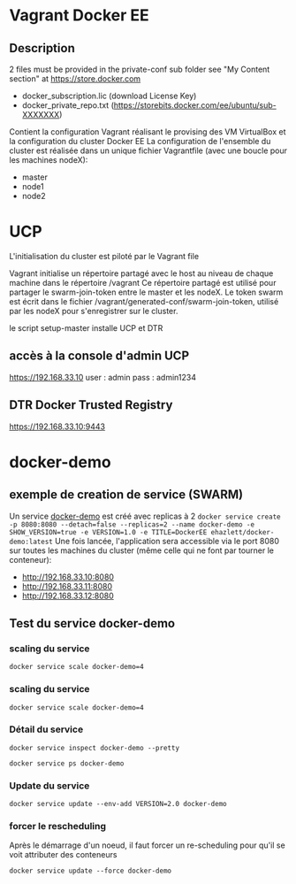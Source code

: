 # Vagrant Docker EE

## Description

2 files must be provided in the private-conf sub folder
see "My Content section" at https://store.docker.com 
- docker_subscription.lic (download License Key)
- docker_private_repo.txt (https://storebits.docker.com/ee/ubuntu/sub-XXXXXXX)

Contient la configuration Vagrant réalisant le provising des VM VirtualBox et la configuration du cluster Docker EE
La configuration de l'ensemble du cluster est réalisée dans un unique fichier Vagrantfile (avec une boucle pour les machines nodeX):

- master
- node1
- node2


# UCP 
L'initialisation du cluster est piloté par le Vagrant file

Vagrant initialise un répertoire partagé avec le host au niveau de chaque machine dans le répertoire /vagrant
Ce répertoire partagé est utilisé pour partager le swarm-join-token entre le master et les nodeX.
Le token swarm est écrit dans le fichier /vagrant/generated-conf/swarm-join-token, utilisé par les nodeX pour s'enregistrer sur le cluster.

le script setup-master installe UCP et DTR

## accès à la console d'admin UCP
https://192.168.33.10
user : admin
pass : admin1234

## DTR Docker Trusted Registry
https://192.168.33.10:9443

# docker-demo

## exemple de creation de service (SWARM)
Un service [docker-demo](https://github.com/ehazlett/docker-demo) est créé avec replicas à 2
```docker service create -p 8080:8080 --detach=false --replicas=2 --name docker-demo -e SHOW_VERSION=true -e VERSION=1.0 -e TITLE=DockerEE ehazlett/docker-demo:latest```
Une fois lancée, l'application sera accessible via le port 8080 sur toutes les machines du cluster (même celle qui ne font par tourner le conteneur):
 - http://192.168.33.10:8080
 - http://192.168.33.11:8080
 - http://192.168.33.12:8080


## Test du service docker-demo


### scaling du service

```docker service scale docker-demo=4```

### scaling du service

```docker service scale docker-demo=4```

### Détail du service

```docker service inspect docker-demo --pretty```

```docker service ps docker-demo```

### Update du service

```docker service update --env-add VERSION=2.0 docker-demo```


### forcer le rescheduling
Après le démarrage d'un noeud, il faut forcer un re-scheduling pour qu'il se voit attributer des conteneurs

```docker service update --force docker-demo```
